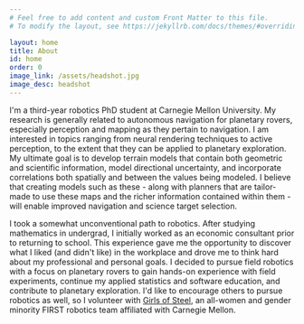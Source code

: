 ```yaml
---
# Feel free to add content and custom Front Matter to this file.
# To modify the layout, see https://jekyllrb.com/docs/themes/#overriding-theme-defaults

layout: home
title: About
id: home
order: 0
image_link: /assets/headshot.jpg
image_desc: headshot
---
```


I'm a third-year robotics PhD student at Carnegie Mellon University. My research is generally related to autonomous navigation for planetary rovers, especially perception and mapping as they pertain to navigation. I am interested in topics ranging from neural rendering techniques to active perception, to the extent that they can be applied to planetary exploration. My ultimate goal is to develop terrain models that contain both geometric and scientific information, model directional uncertainty, and incorporate correlations both spatially and between the values being modeled. I believe that creating models such as these - along with planners that are tailor-made to use these maps and the richer information contained within them - will enable improved navigation and science target selection.

I took a somewhat unconventional path to robotics. After studying mathematics in undergrad, I initially worked as an economic consultant prior to returning to school. This experience gave me the opportunity to discover what I liked (and didn't like) in the workplace and drove me to think hard about my professional and personal goals. I decided to pursue field robotics with a focus on planetary rovers to gain hands-on experience with field experiments, continue my applied statistics and software education, and contribute to planetary exploration. I'd like to encourage others to pursue robotics as well, so I volunteer with <a href="https://girlsofsteelrobotics.com/">Girls of Steel</a>, an all-women and gender minority FIRST robotics team affiliated with Carnegie Mellon.


<!-- This is the base Jekyll theme. You can find out more info about customizing your Jekyll theme, as well as basic Jekyll usage documentation at [jekyllrb.com](https://jekyllrb.com/)

You can find the source code for Minima at GitHub:
[jekyll][jekyll-organization] /
[minima](https://github.com/jekyll/minima)

You can find the source code for Jekyll at GitHub:
[jekyll][jekyll-organization] /
[jekyll](https://github.com/jekyll/jekyll)


[jekyll-organization]: https://github.com/jekyll -->

